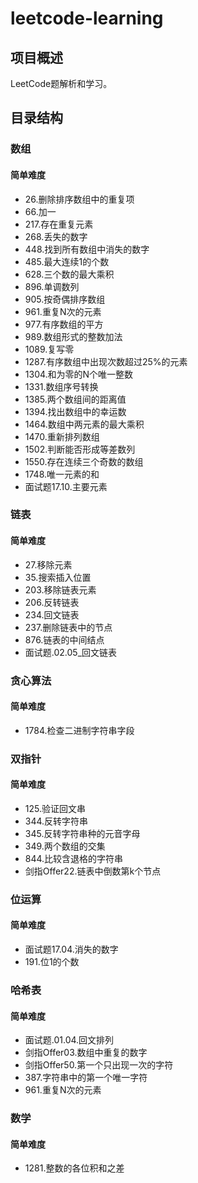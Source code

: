 # leetcode-learning

## 项目概述

LeetCode题解析和学习。

## 目录结构

### 数组
#### 简单难度
- 26.删除排序数组中的重复项
- 66.加一
- 217.存在重复元素
- 268.丢失的数字
- 448.找到所有数组中消失的数字
- 485.最大连续1的个数
- 628.三个数的最大乘积
- 896.单调数列  
- 905.按奇偶排序数组
- 961.重复N次的元素
- 977.有序数组的平方
- 989.数组形式的整数加法
- 1089.复写零
- 1287.有序数组中出现次数超过25%的元素
- 1304.和为零的N个唯一整数
- 1331.数组序号转换
- 1385.两个数组间的距离值
- 1394.找出数组中的幸运数
- 1464.数组中两元素的最大乘积
- 1470.重新排列数组
- 1502.判断能否形成等差数列
- 1550.存在连续三个奇数的数组
- 1748.唯一元素的和
- 面试题17.10.主要元素


### 链表
#### 简单难度
- 27.移除元素
- 35.搜索插入位置
- 203.移除链表元素
- 206.反转链表
- 234.回文链表
- 237.删除链表中的节点
- 876.链表的中间结点
- 面试题.02.05_回文链表

### 贪心算法
#### 简单难度
- 1784.检查二进制字符串字段

### 双指针
#### 简单难度
- 125.验证回文串
- 344.反转字符串
- 345.反转字符串种的元音字母
- 349.两个数组的交集
- 844.比较含退格的字符串
- 剑指Offer22.链表中倒数第k个节点


### 位运算
#### 简单难度
- 面试题17.04.消失的数字
- 191.位1的个数


### 哈希表
#### 简单难度
- 面试题.01.04.回文排列
- 剑指Offer03.数组中重复的数字
- 剑指Offer50.第一个只出现一次的字符
- 387.字符串中的第一个唯一字符
- 961.重复N次的元素

### 数学
#### 简单难度
- 1281.整数的各位积和之差